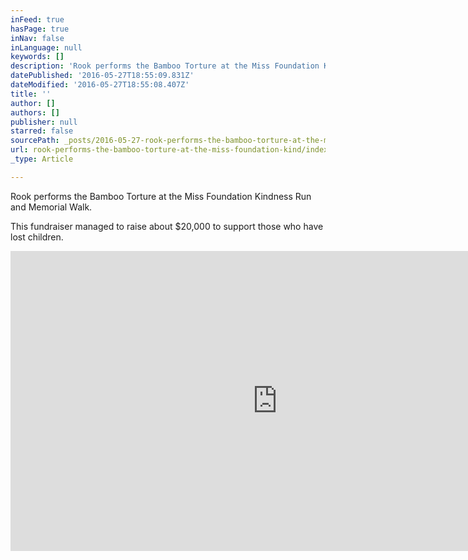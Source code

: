 ```yaml
---
inFeed: true
hasPage: true
inNav: false
inLanguage: null
keywords: []
description: 'Rook performs the Bamboo Torture at the Miss Foundation Kindness Run and Memorial Walk. '
datePublished: '2016-05-27T18:55:09.831Z'
dateModified: '2016-05-27T18:55:08.407Z'
title: ''
author: []
authors: []
publisher: null
starred: false
sourcePath: _posts/2016-05-27-rook-performs-the-bamboo-torture-at-the-miss-foundation-kind.md
url: rook-performs-the-bamboo-torture-at-the-miss-foundation-kind/index.html
_type: Article

---
```

Rook performs the Bamboo Torture at the Miss Foundation Kindness Run and Memorial Walk. 

This fundraiser managed to raise about $20,000 to support those who have lost children.

<iframe width="854" height="480" src="https://www.youtube.com/embed/V8YblXiSexc" frameborder="0" allowfullscreen="" style=""></iframe>